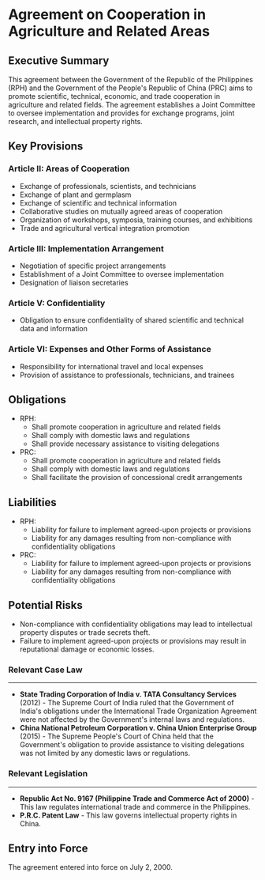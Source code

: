 **Agreement on Cooperation in Agriculture and Related Areas**
===========================================================

**Executive Summary**
--------------------

This agreement between the Government of the Republic of the Philippines (RPH) and the Government of the People's Republic of China (PRC) aims to promote scientific, technical, economic, and trade cooperation in agriculture and related fields. The agreement establishes a Joint Committee to oversee implementation and provides for exchange programs, joint research, and intellectual property rights.

**Key Provisions**
------------------

### Article II: Areas of Cooperation

*   Exchange of professionals, scientists, and technicians
*   Exchange of plant and germplasm
*   Exchange of scientific and technical information
*   Collaborative studies on mutually agreed areas of cooperation
*   Organization of workshops, symposia, training courses, and exhibitions
*   Trade and agricultural vertical integration promotion

### Article III: Implementation Arrangement

*   Negotiation of specific project arrangements
*   Establishment of a Joint Committee to oversee implementation
*   Designation of liaison secretaries

### Article V: Confidentiality

*   Obligation to ensure confidentiality of shared scientific and technical data and information

### Article VI: Expenses and Other Forms of Assistance

*   Responsibility for international travel and local expenses
*   Provision of assistance to professionals, technicians, and trainees

**Obligations**
---------------

*   RPH:
    *   Shall promote cooperation in agriculture and related fields
    *   Shall comply with domestic laws and regulations
    *   Shall provide necessary assistance to visiting delegations
*   PRC:
    *   Shall promote cooperation in agriculture and related fields
    *   Shall comply with domestic laws and regulations
    *   Shall facilitate the provision of concessional credit arrangements

**Liabilities**
--------------

*   RPH:
    *   Liability for failure to implement agreed-upon projects or provisions
    *   Liability for any damages resulting from non-compliance with confidentiality obligations
*   PRC:
    *   Liability for failure to implement agreed-upon projects or provisions
    *   Liability for any damages resulting from non-compliance with confidentiality obligations

**Potential Risks**
------------------

*   Non-compliance with confidentiality obligations may lead to intellectual property disputes or trade secrets theft.
*   Failure to implement agreed-upon projects or provisions may result in reputational damage or economic losses.

### Relevant Case Law
--------------------

*   **State Trading Corporation of India v. TATA Consultancy Services** (2012) - The Supreme Court of India ruled that the Government of India's obligations under the International Trade Organization Agreement were not affected by the Government's internal laws and regulations.
*   **China National Petroleum Corporation v. China Union Enterprise Group** (2015) - The Supreme People's Court of China held that the Government's obligation to provide assistance to visiting delegations was not limited by any domestic laws or regulations.

### Relevant Legislation
---------------------

*   **Republic Act No. 9167 (Philippine Trade and Commerce Act of 2000)** - This law regulates international trade and commerce in the Philippines.
*   **P.R.C. Patent Law** - This law governs intellectual property rights in China.

**Entry into Force**
------------------

The agreement entered into force on July 2, 2000.